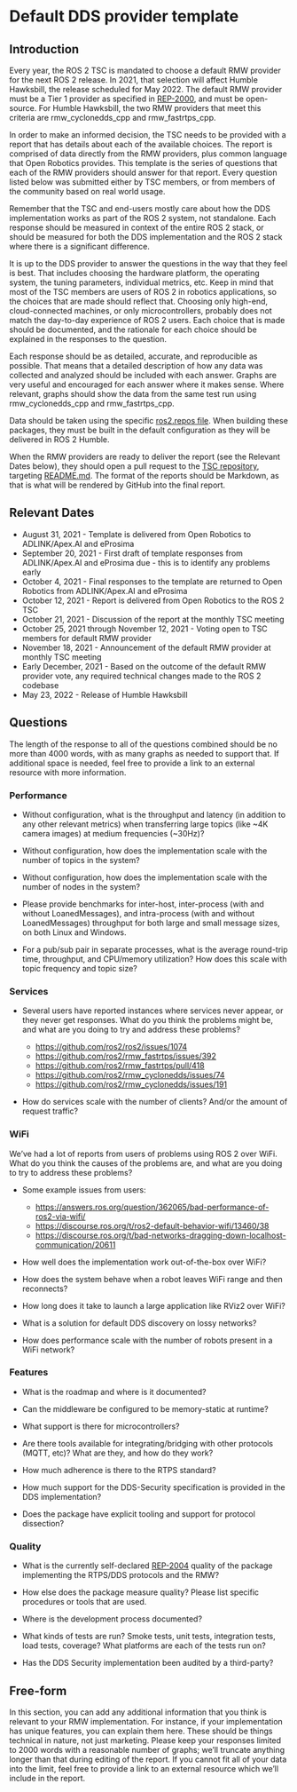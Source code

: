 # Default DDS provider template

## Introduction
Every year, the ROS 2 TSC is mandated to choose a default RMW provider for the next ROS 2 release.
In 2021, that selection will affect Humble Hawksbill, the release scheduled for May 2022.
The default RMW provider must be a Tier 1 provider as specified in [REP-2000](https://www.ros.org/reps/rep-2000.html), and must be open-source.
For Humble Hawksbill, the two RMW providers that meet this criteria are rmw_cyclonedds_cpp and rmw_fastrtps_cpp.

In order to make an informed decision, the TSC needs to be provided with a report that has details about each of the available choices.
The report is comprised of data directly from the RMW providers, plus common language that Open Robotics provides.
This template is the series of questions that each of the RMW providers should answer for that report.
Every question listed below was submitted either by TSC members, or from members of the community based on real world usage.

Remember that the TSC and end-users mostly care about how the DDS implementation works as part of the ROS 2 system, not standalone.
Each response should be measured in context of the entire ROS 2 stack, or should be measured for both the DDS implementation and the ROS 2 stack where there is a significant difference.

It is up to the DDS provider to answer the questions in the way that they feel is best.
That includes choosing the hardware platform, the operating system, the tuning parameters, individual metrics, etc.
Keep in mind that most of the TSC members are users of ROS 2 in robotics applications, so the choices that are made should reflect that.
Choosing only high-end, cloud-connected machines, or only microcontrollers, probably does not match the day-to-day experience of ROS 2 users.
Each choice that is made should be documented, and the rationale for each choice should be explained in the responses to the question.

Each response should be as detailed, accurate, and reproducible as possible.
That means that a detailed description of how any data was collected and analyzed should be included with each answer.
Graphs are very useful and encouraged for each answer where it makes sense.
Where relevant, graphs should show the data from the same test run using rmw_cyclonedds_cpp and rmw_fastrtps_cpp.

Data should be taken using the specific [ros2.repos file](https://github.com/osrf/TSC-RMW-Reports/blob/main/humble/ros2.repos).
When building these packages, they must be built in the default configuration as they will be delivered in ROS 2 Humble.

When the RMW providers are ready to deliver the report (see the Relevant Dates below), they should open a pull request to the [TSC repository](https://github.com/osrf/TSC-RMW-Reports), targeting [README.md](https://github.com/osrf/TSC-RMW-Reports/blob/main/humble/README.md).
The format of the reports should be Markdown, as that is what will be rendered by GitHub into the final report.

## Relevant Dates

* August 31, 2021 - Template is delivered from Open Robotics to ADLINK/Apex.AI and eProsima
* September 20, 2021 - First draft of template responses from ADLINK/Apex.AI and eProsima due - this is to identify any problems early
* October 4, 2021 - Final responses to the template are returned to Open Robotics from ADLINK/Apex.AI and eProsima
* October 12, 2021 - Report is delivered from Open Robotics to the ROS 2 TSC
* October 21, 2021 - Discussion of the report at the monthly TSC meeting
* October 25, 2021 through November 12, 2021 - Voting open to TSC members for default RMW provider
* November 18, 2021 - Announcement of the default RMW provider at monthly TSC meeting
* Early December, 2021 - Based on the outcome of the default RMW provider vote, any required technical changes made to the ROS 2 codebase
* May 23, 2022 - Release of Humble Hawksbill

## Questions
The length of the response to all of the questions combined should be no more than 4000 words, with as many graphs as needed to support that.
If additional space is needed, feel free to provide a link to an external resource with more information.

### Performance
* Without configuration, what is the throughput and latency (in addition to any other relevant metrics) when transferring large topics (like ~4K camera images) at medium frequencies (~30Hz)?

* Without configuration, how does the implementation scale with the number of topics in the system?

* Without configuration, how does the implementation scale with the number of nodes in the system?

* Please provide benchmarks for inter-host, inter-process (with and without LoanedMessages), and intra-process (with and without LoanedMessages) throughput for both large and small message sizes, on both Linux and Windows.

* For a pub/sub pair in separate processes, what is the average round-trip time, throughput, and CPU/memory utilization? How does this scale with topic frequency and topic size?

### Services
* Several users have reported instances where services never appear, or they never get responses. What do you think the problems might be, and what are you doing to try and address these problems?
    * <https://github.com/ros2/ros2/issues/1074>
    * <https://github.com/ros2/rmw_fastrtps/issues/392>
    * <https://github.com/ros2/rmw_fastrtps/pull/418>
    * <https://github.com/ros2/rmw_cyclonedds/issues/74>
    * <https://github.com/ros2/rmw_cyclonedds/issues/191>

* How do services scale with the number of clients? And/or the amount of request traffic?

### WiFi
We’ve had a lot of reports from users of problems using ROS 2 over WiFi.
What do you think the causes of the problems are, and what are you doing to try to address these problems?

* Some example issues from users:
    * <https://answers.ros.org/question/362065/bad-performance-of-ros2-via-wifi/>
    * <https://discourse.ros.org/t/ros2-default-behavior-wifi/13460/38>
    * <https://discourse.ros.org/t/bad-networks-dragging-down-localhost-communication/20611>

* How well does the implementation work out-of-the-box over WiFi?

* How does the system behave when a robot leaves WiFi range and then reconnects?

* How long does it take to launch a large application like RViz2 over WiFi?

* What is a solution for default DDS discovery on lossy networks?

* How does performance scale with the number of robots present in a WiFi network?

### Features
* What is the roadmap and where is it documented?

* Can the middleware be configured to be memory-static at runtime?

* What support is there for microcontrollers?

* Are there tools available for integrating/bridging with other protocols (MQTT, etc)? What are they, and how do they work?

* How much adherence is there to the RTPS standard?

* How much support for the DDS-Security specification is provided in the DDS implementation?

* Does the package have explicit tooling and support for protocol dissection?

### Quality
* What is the currently self-declared [REP-2004](https://www.ros.org/reps/rep-2004.html) quality of the package implementing the RTPS/DDS protocols and the RMW?

* How else does the package measure quality? Please list specific procedures or tools that are used.

* Where is the development process documented?

* What kinds of tests are run? Smoke tests, unit tests, integration tests, load tests, coverage? What platforms are each of the tests run on?

* Has the DDS Security implementation been audited by a third-party?

## Free-form

In this section, you can add any additional information that you think is relevant to your RMW implementation.
For instance, if your implementation has unique features, you can explain them here.
These should be things technical in nature, not just marketing.
Please keep your responses limited to 2000 words with a reasonable number of graphs; we’ll truncate anything longer than that during editing of the report.
If you cannot fit all of your data into the limit, feel free to provide a link to an external resource which we’ll include in the report.
